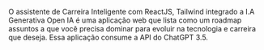 O assistente de Carreira Inteligente com ReactJS, Tailwind integrado a I.A Generativa Open IA é uma aplicação web que lista como um roadmap assuntos a que você precisa dominar para evoluir na tecnologia e carreira que deseja. Essa aplicação consume a API do ChatGPT 3.5.
